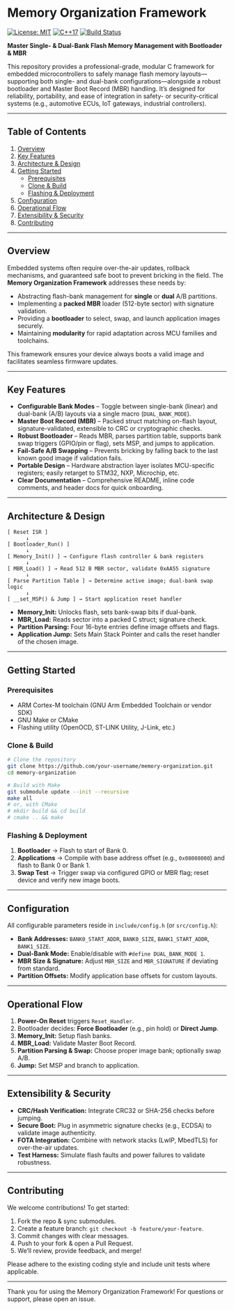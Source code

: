 # Memory Organization Framework

[![License: MIT](https://img.shields.io/badge/License-MIT-blue.svg)](LICENSE)  [![C++17](https://img.shields.io/badge/C%2B%2B-17-blue.svg)](https://isocpp.org/)  [![Build Status](https://img.shields.io/badge/build-passing-brightgreen.svg)]()

**Master Single- & Dual-Bank Flash Memory Management with Bootloader & MBR**

This repository provides a professional-grade, modular C framework for embedded microcontrollers to safely manage flash memory layouts—supporting both single- and dual-bank configurations—alongside a robust bootloader and Master Boot Record (MBR) handling. It’s designed for reliability, portability, and ease of integration in safety- or security-critical systems (e.g., automotive ECUs, IoT gateways, industrial controllers).

---

## Table of Contents

1. [Overview](#overview)  
2. [Key Features](#key-features)  
3. [Architecture & Design](#architecture--design)  
4. [Getting Started](#getting-started)  
   - [Prerequisites](#prerequisites)  
   - [Clone & Build](#clone--build)  
   - [Flashing & Deployment](#flashing--deployment)  
5. [Configuration](#configuration)  
6. [Operational Flow](#operational-flow)  
7. [Extensibility & Security](#extensibility--security)  
8. [Contributing](#contributing)  

---

## Overview

Embedded systems often require over-the-air updates, rollback mechanisms, and guaranteed safe boot to prevent bricking in the field. The **Memory Organization Framework** addresses these needs by:

- Abstracting flash-bank management for **single** or **dual** A/B partitions.  
- Implementing a **packed MBR** loader (512-byte sector) with signature validation.  
- Providing a **bootloader** to select, swap, and launch application images securely.  
- Maintaining **modularity** for rapid adaptation across MCU families and toolchains.

This framework ensures your device always boots a valid image and facilitates seamless firmware updates.

---

## Key Features

- **Configurable Bank Modes** – Toggle between single-bank (linear) and dual-bank (A/B) layouts via a single macro (`DUAL_BANK_MODE`).  
- **Master Boot Record (MBR)** – Packed struct matching on-flash layout, signature-validated, extensible to CRC or cryptographic checks.  
- **Robust Bootloader** – Reads MBR, parses partition table, supports bank swap triggers (GPIO/pin or flag), sets MSP, and jumps to application.  
- **Fail-Safe A/B Swapping** – Prevents bricking by falling back to the last known good image if validation fails.  
- **Portable Design** – Hardware abstraction layer isolates MCU-specific registers; easily retarget to STM32, NXP, Microchip, etc.  
- **Clear Documentation** – Comprehensive README, inline code comments, and header docs for quick onboarding.

---

## Architecture & Design

```text
[ Reset ISR ]
      ↓
[ Bootloader_Run() ]
      ↓
[ Memory_Init() ] → Configure flash controller & bank registers
      ↓
[ MBR_Load() ] → Read 512 B MBR sector, validate 0xAA55 signature
      ↓
[ Parse Partition Table ] → Determine active image; dual-bank swap logic
      ↓
[ __set_MSP() & Jump ] → Start application reset handler
```

- **Memory_Init:** Unlocks flash, sets bank-swap bits if dual-bank.  
- **MBR_Load:** Reads sector into a packed C struct; signature check.  
- **Partition Parsing:** Four 16-byte entries define image offsets and flags.  
- **Application Jump:** Sets Main Stack Pointer and calls the reset handler of the chosen image.

---

## Getting Started

### Prerequisites

- ARM Cortex-M toolchain (GNU Arm Embedded Toolchain or vendor SDK)  
- GNU Make or CMake  
- Flashing utility (OpenOCD, ST-LINK Utility, J-Link, etc.)

### Clone & Build

```bash
# Clone the repository
git clone https://github.com/your-username/memory-organization.git
cd memory-organization

# Build with Make
git submodule update --init --recursive
make all
# or, with CMake
# mkdir build && cd build
# cmake .. && make
```

### Flashing & Deployment

1. **Bootloader** → Flash to start of Bank 0.  
2. **Applications** → Compile with base address offset (e.g., `0x08008000`) and flash to Bank 0 or Bank 1.  
3. **Swap Test** → Trigger swap via configured GPIO or MBR flag; reset device and verify new image boots.  

---

## Configuration

All configurable parameters reside in `include/config.h` (or `src/config.h`):

- **Bank Addresses:** `BANK0_START_ADDR`, `BANK0_SIZE`, `BANK1_START_ADDR`, `BANK1_SIZE`.  
- **Dual-Bank Mode:** Enable/disable with `#define DUAL_BANK_MODE 1`.  
- **MBR Size & Signature:** Adjust `MBR_SIZE` and `MBR_SIGNATURE` if deviating from standard.  
- **Partition Offsets:** Modify application base offsets for custom layouts.

---

## Operational Flow

1. **Power-On Reset** triggers `Reset_Handler`.  
2. Bootloader decides: **Force Bootloader** (e.g., pin hold) or **Direct Jump**.  
3. **Memory_Init:** Setup flash banks.  
4. **MBR_Load:** Validate Master Boot Record.  
5. **Partition Parsing & Swap:** Choose proper image bank; optionally swap A/B.  
6. **Jump:** Set MSP and branch to application.

---

## Extensibility & Security

- **CRC/Hash Verification:** Integrate CRC32 or SHA-256 checks before jumping.  
- **Secure Boot:** Plug in asymmetric signature checks (e.g., ECDSA) to validate image authenticity.  
- **FOTA Integration:** Combine with network stacks (LwIP, MbedTLS) for over-the-air updates.  
- **Test Harness:** Simulate flash faults and power failures to validate robustness.

---

## Contributing

We welcome contributions! To get started:

1. Fork the repo & sync submodules.  
2. Create a feature branch: `git checkout -b feature/your-feature`.  
3. Commit changes with clear messages.  
4. Push to your fork & open a Pull Request.  
5. We’ll review, provide feedback, and merge!

Please adhere to the existing coding style and include unit tests where applicable.

---

Thank you for using the Memory Organization Framework! For questions or support, please open an issue.
